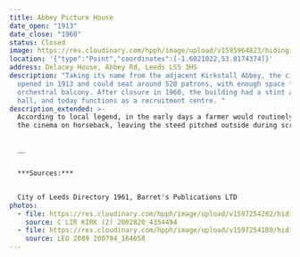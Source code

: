 ```yaml
---
title: Abbey Picture House
date_open: "1913"
date_close: "1960"
status: Closed
image: https://res.cloudinary.com/hpph/image/upload/v1595964823/hidinginplainsight/abbeypicturehouse.svg
location: '{"type":"Point","coordinates":[-1.6021022,53.8174374]}'
address: Delacey House, Abbey Rd, Leeds LS5 3HS
description: "Taking its name from the adjacent Kirkstall Abbey, the cinema
  opened in 1913 and could seat around 520 patrons, with enough space for an
  orchestral balcony. After closure in 1960, the building had a stint as a bingo
  hall, and today functions as a recruitment centre. "
description_extended: >-
  According to local legend, in the early days a farmer would routinely visit
  the cinema on horseback, leaving the steed pitched outside during screenings.


  __


  ***Sources:*** 


  City of Leeds Directory 1961, Barret's Publications LTD
photos:
  - file: https://res.cloudinary.com/hpph/image/upload/v1597254202/hidinginplainsight/Photos/Abbey_Road_Leeds_Libraries_200794_164658.jpg
    source: C LIR KIRK (2) 2002820_4354494
  - file: https://res.cloudinary.com/hpph/image/upload/v1597254180/hidinginplainsight/Photos/Abbey_Picture_House_Abbey_Road_Leeds_Libraries_2002820_4354494.jpg
    source: LEO 2089 200794_164658
---
```

